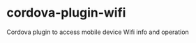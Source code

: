 cordova-plugin-wifi
===================

Cordova plugin to access mobile device Wifi info and operation
